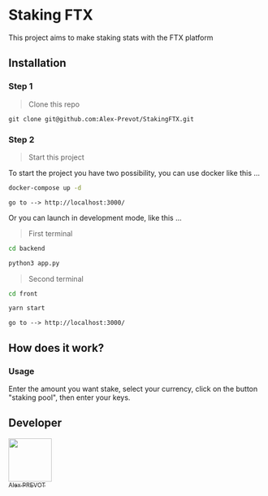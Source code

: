 # Staking FTX

This project aims to make staking stats with the FTX platform

## Installation

### Step 1
>Clone this repo

```
git clone git@github.com:Alex-Prevot/StakingFTX.git
```
### Step 2
>Start this project

To start the project you have two possibility, you can use docker like this ...

```sh
docker-compose up -d
```
```
go to --> http://localhost:3000/
```
Or you can launch in development mode, like this ...
>First terminal
```sh
cd backend

python3 app.py
```
>Second terminal
```sh
cd front

yarn start
```
```
go to --> http://localhost:3000/
```

## How does it work?

### Usage

Enter the amount you want stake, select your currency, click on the button "staking pool", then enter your keys.

## Developer

[<img src="https://github.com/Alex-Prevot.png?size=85" width=85><br><sub>Alex PREVOT</sub>](https://github.com/Alex-Prevot)
